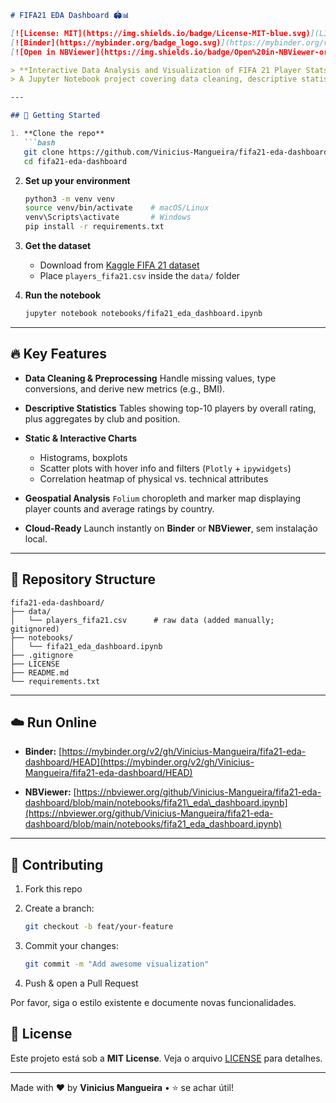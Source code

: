 
````markdown
# FIFA21 EDA Dashboard 🏟️📊

[![License: MIT](https://img.shields.io/badge/License-MIT-blue.svg)](LICENSE)  
[![Binder](https://mybinder.org/badge_logo.svg)](https://mybinder.org/v2/gh/Vinicius-Mangueira/fifa21-eda-dashboard/HEAD)  
[![Open in NBViewer](https://img.shields.io/badge/Open%20in-NBViewer-orange.svg)](https://nbviewer.org/github/Vinicius-Mangueira/fifa21-eda-dashboard/blob/main/notebooks/fifa21_eda_dashboard.ipynb)

> **Interactive Data Analysis and Visualization of FIFA 21 Player Stats**  
> A Jupyter Notebook project covering data cleaning, descriptive statistics, interactive Plotly charts, and a Folium world map of player nationalities—no machine learning required!

---

## 🚀 Getting Started

1. **Clone the repo**  
   ```bash
   git clone https://github.com/Vinicius-Mangueira/fifa21-eda-dashboard.git
   cd fifa21-eda-dashboard
````

2. **Set up your environment**

   ```bash
   python3 -m venv venv
   source venv/bin/activate    # macOS/Linux
   venv\Scripts\activate       # Windows
   pip install -r requirements.txt
   ```

3. **Get the dataset**

   * Download from [Kaggle FIFA 21 dataset](https://www.kaggle.com/datasets/justinas/fifa-21-complete-player-dataset)
   * Place `players_fifa21.csv` inside the `data/` folder

4. **Run the notebook**

   ```bash
   jupyter notebook notebooks/fifa21_eda_dashboard.ipynb
   ```

---

## 🔥 Key Features

* **Data Cleaning & Preprocessing**
  Handle missing values, type conversions, and derive new metrics (e.g., BMI).

* **Descriptive Statistics**
  Tables showing top-10 players by overall rating, plus aggregates by club and position.

* **Static & Interactive Charts**

  * Histograms, boxplots
  * Scatter plots with hover info and filters (`Plotly` + `ipywidgets`)
  * Correlation heatmap of physical vs. technical attributes

* **Geospatial Analysis**
  `Folium` choropleth and marker map displaying player counts and average ratings by country.

* **Cloud-Ready**
  Launch instantly on **Binder** or **NBViewer**, sem instalação local.

---

## 📂 Repository Structure

```
fifa21-eda-dashboard/
├── data/                        
│   └── players_fifa21.csv      # raw data (added manually; gitignored)
├── notebooks/                  
│   └── fifa21_eda_dashboard.ipynb
├── .gitignore                  
├── LICENSE                     
├── README.md                   
└── requirements.txt            
```

---

## ☁️ Run Online

* **Binder:**
  [https://mybinder.org/v2/gh/Vinicius-Mangueira/fifa21-eda-dashboard/HEAD](https://mybinder.org/v2/gh/Vinicius-Mangueira/fifa21-eda-dashboard/HEAD)

* **NBViewer:**
  [https://nbviewer.org/github/Vinicius-Mangueira/fifa21-eda-dashboard/blob/main/notebooks/fifa21\_eda\_dashboard.ipynb](https://nbviewer.org/github/Vinicius-Mangueira/fifa21-eda-dashboard/blob/main/notebooks/fifa21_eda_dashboard.ipynb)

---

## 🤝 Contributing

1. Fork this repo
2. Create a branch:

   ```bash
   git checkout -b feat/your-feature
   ```
3. Commit your changes:

   ```bash
   git commit -m "Add awesome visualization"
   ```
4. Push & open a Pull Request

Por favor, siga o estilo existente e documente novas funcionalidades.


## 📜 License

Este projeto está sob a **MIT License**. Veja o arquivo [LICENSE](LICENSE) para detalhes.

---

Made with ❤️ by **Vinicius Mangueira** • ⭐️ se achar útil!

